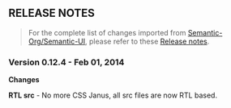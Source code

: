 ## RELEASE NOTES

> For the complete list of changes imported from [Semantic-Org/Semantic-UI](https://github.com/Semantic-Org/Semantic-UI), please refer to these [Release notes](https://github.com/Semantic-Org/Semantic-UI/blob/master/RELEASE%20NOTES.md).

### Version 0.12.4 - Feb 01, 2014

**Changes**

**RTL src** - No more CSS Janus, all src files are now RTL based.

